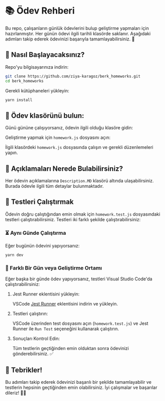 # 📚 Ödev Rehberi

Bu repo, çalışanların günlük ödevlerini bulup geliştirme yapmaları için hazırlanmıştır. Her günün ödevi ilgili tarihli klasörde saklanır. Aşağıdaki adımları takip ederek ödevinizi başarıyla tamamlayabilirsiniz. 🎉

## 🚀 Nasıl Başlayacaksınız?

Repo'yu bilgisayarınıza indirin:

```bash
git clone https://github.com/ziya-karagoz/berk_homeworks.git
cd berk_homeworks
```

Gerekli kütüphaneleri yükleyin:

```bash
yarn install
```

## 📝 Ödev klasörünü bulun:

Günü gününe çalışıyorsanız, ödevin ilgili olduğu klasöre gidin:


Geliştirme yapmak için `homework.js` dosyasını açın:

İlgili klasördeki `homework.js` dosyasında çalışın ve gerekli düzenlemeleri yapın.

## 📄 Açıklamaları Nerede Bulabilirsiniz?

Her ödevin açıklamalarına `Description.MD` klasörü altında ulaşabilirsiniz. Burada ödevle ilgili tüm detaylar bulunmaktadır.

## 🧪 Testleri Çalıştırmak

Ödevin doğru çalıştığından emin olmak için `homework.test.js` dosyasındaki testleri çalıştırabilirsiniz. Testleri iki farklı şekilde çalıştırabilirsiniz:

### ⏳ Aynı Günde Çalıştırma

Eğer bugünün ödevini yapıyorsanız:

```bash
yarn dev
```

### 📅 Farklı Bir Gün veya Geliştirme Ortamı

Eğer başka bir günde ödev yapıyorsanız, testleri Visual Studio Code'da çalıştırabilirsiniz:

1. Jest Runner eklentisini yükleyin:

   VSCode [Jest Runner](https://marketplace.visualstudio.com/items?itemName=firsttris.vscode-jest-runner) eklentisini indirin ve yükleyin.

2. Testleri çalıştırın:

   VSCode üzerinden test dosyasını açın (`homework.test.js`) ve Jest Runner ile `Run Test` seçeneğini kullanarak çalıştırın.

3. Sonuçları Kontrol Edin:

   Tüm testlerin geçtiğinden emin olduktan sonra ödevinizi gönderebilirsiniz. ✅

## 🎉 Tebrikler!

Bu adımları takip ederek ödevinizi başarılı bir şekilde tamamlayabilir ve testlerin hepsinin geçtiğinden emin olabilirsiniz. İyi çalışmalar ve başarılar dileriz! 🚀✨
